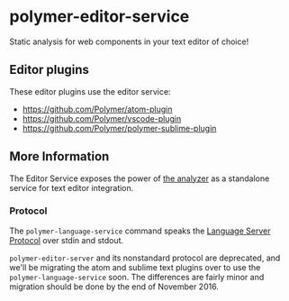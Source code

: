 # polymer-editor-service

Static analysis for web components in your text editor of choice!

## Editor plugins

These editor plugins use the editor service:

 * https://github.com/Polymer/atom-plugin
 * https://github.com/Polymer/vscode-plugin
 * https://github.com/Polymer/polymer-sublime-plugin

## More Information

The Editor Service exposes the power of [the analyzer](https://github.com/Polymer/polymer-analyzer) as a standalone service for text editor integration.

### Protocol

The `polymer-language-service` command speaks the [Language Server Protocol](https://github.com/Microsoft/language-server-protocol) over stdin and stdout.

`polymer-editor-server` and its nonstandard protocol are deprecated, and we'll be migrating the atom and sublime text plugins over to use the `polymer-language-service` soon. The differences are fairly minor and migration should be done by the end of November 2016.

